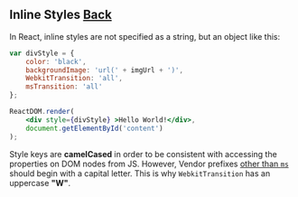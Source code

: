 ## Inline Styles [Back](./../react.md)

In React, inline styles are not specified as a string, but an object like this:

```jsx
var divStyle = {
    color: 'black',
    backgroundImage: 'url(' + imgUrl + ')',
    WebkitTransition: 'all',
    msTransition: 'all'
};

ReactDOM.render(
    <div style={divStyle} >Hello World!</div>,
    document.getElementById('content')
);
```

Style keys are **camelCased** in order to be consistent with accessing the properties on DOM nodes from JS. However, Vendor prefixes [other than `ms`](http://www.andismith.com/blog/2012/02/modernizr-prefixed/) should begin with a capital letter. This is why `WebkitTransition` has an uppercase **"W"**.